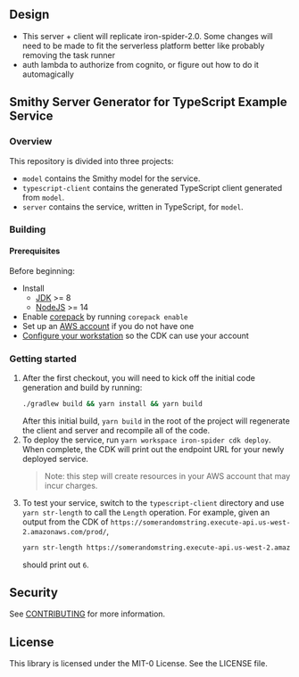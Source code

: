 ## Design

* This server + client will replicate iron-spider-2.0.  Some changes will need to be made to fit the serverless platform better like probably removing the task runner
* auth lambda to authorize from cognito, or figure out how to do it automagically





## Smithy Server Generator for TypeScript Example Service

### Overview

This repository is divided into three projects:

- `model` contains the Smithy model for the service.
- `typescript-client` contains the generated TypeScript client generated from `model`.
- `server` contains the service, written in TypeScript, for `model`.

### Building

#### Prerequisites

Before beginning:
- Install
    - [JDK](https://aws.amazon.com/corretto/) >= 8
    - [NodeJS](https://nodejs.org/en/download/) >= 14
- Enable [corepack](https://nodejs.org/api/corepack.html#enabling-the-feature) by running `corepack enable`
- Set up an [AWS account](https://portal.aws.amazon.com/billing/signup) if you do not have one
- [Configure your workstation](https://docs.aws.amazon.com/cdk/latest/guide/getting_started.html#getting_started_prerequisites)
  so the CDK can use your account

### Getting started

1. After the first checkout, you will need to kick off the initial code generation and build by running:
    ```bash
    ./gradlew build && yarn install && yarn build
    ```
   After this initial build, `yarn build` in the root of the project will regenerate the client and server and recompile
   all of the code.
2. To deploy the service, run `yarn workspace iron-spider cdk deploy`. When complete, the CDK will print out the endpoint URL
   for your newly deployed service.
   >   Note: this step will create resources in your AWS account that may incur charges.
3. To test your service, switch to the `typescript-client` directory and use `yarn str-length` to call the `Length`
   operation. For example, given an output from the CDK of
   `https://somerandomstring.execute-api.us-west-2.amazonaws.com/prod/`,
   ```bash
   yarn str-length https://somerandomstring.execute-api.us-west-2.amazonaws.com/prod/ foobar
   ```
   should print out `6`.

## Security

See [CONTRIBUTING](CONTRIBUTING.md#security-issue-notifications) for more information.

## License

This library is licensed under the MIT-0 License. See the LICENSE file.

